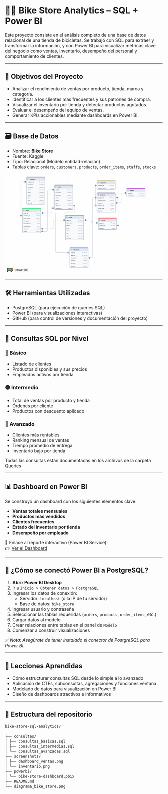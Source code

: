 # 🚴‍♂️ Bike Store Analytics – SQL + Power BI

Este proyecto consiste en el análisis completo de una base de datos relacional de una tienda de bicicletas. Se trabajó con SQL para extraer y transformar la información, y con Power BI para visualizar métricas clave del negocio como ventas, inventario, desempeño del personal y comportamiento de clientes.

---

## 🧠 Objetivos del Proyecto

- Analizar el rendimiento de ventas por producto, tienda, marca y categoría.
- Identificar a los clientes más frecuentes y sus patrones de compra.
- Visualizar el inventario por tienda y detectar productos agotados.
- Evaluar el desempeño del equipo de ventas.
- Generar KPIs accionables mediante dashboards en Power BI.

---

## 🗃️ Base de Datos

- Nombre: **Bike Store**
- Fuente: Kaggle
- Tipo: Relacional (Modelo entidad-relación)
- Tablas clave: `orders`, `customers`, `products`, `order_items`, `staffs`, `stocks`

![Diagrama Entidad-Relación](https://github.com/jcastillab/Bike-Store/blob/main/Bike%20store-db.png)

---

## 🛠️ Herramientas Utilizadas

- PostgreSQL (para ejecución de queries SQL)
- Power BI (para visualizaciones interactivas)
- GitHub (para control de versiones y documentación del proyecto)

---

## 🧩 Consultas SQL por Nivel

### 🔰 Básico
- Listado de clientes
- Productos disponibles y sus precios
- Empleados activos por tienda

### 🟡 Intermedio
- Total de ventas por producto y tienda
- Órdenes por cliente
- Productos con descuento aplicado

### 🔴 Avanzado
- Clientes más rentables
- Ranking mensual de ventas
- Tiempo promedio de entrega
- Inventario bajo por tienda

Todas las consultas están documentadas en los archivos de la carpeta Queries

---

## 📊 Dashboard en Power BI

Se construyó un dashboard con los siguientes elementos clave:

- **Ventas totales mensuales**
- **Productos más vendidos**
- **Clientes frecuentes**
- **Estado del inventario por tienda**
- **Desempeño por empleado**

📎 Enlace al reporte interactivo (Power BI Service):  
👉 [Ver el Dashboard](https://app.powerbi.com/...)

---

## 🔌 ¿Cómo se conectó Power BI a PostgreSQL?

1. **Abrir Power BI Desktop**
2. Ir a `Inicio > Obtener datos > PostgreSQL`
3. Ingresar los datos de conexión:
   - Servidor: `localhost` (o la IP de tu servidor)
   - Base de datos: `bike_store`
4. Ingresar usuario y contraseña
5. Seleccionar las tablas requeridas (`orders`, `products`, `order_items`, etc.)
6. Cargar datos al modelo
7. Crear relaciones entre tablas en el panel de `Modelo`
8. Comenzar a construir visualizaciones

✅ *Nota: Asegúrate de tener instalado el conector de PostgreSQL para Power BI.*

---

## 📌 Lecciones Aprendidas

- Cómo estructurar consultas SQL desde lo simple a lo avanzado
- Aplicación de CTEs, subconsultas, agregaciones y funciones ventana
- Modelado de datos para visualización en Power BI
- Diseño de dashboards atractivos e informativos

---

## 📁 Estructura del repositorio
```<code>
bike-store-sql-analytics/

├── consultas/
│ ├── consultas_basicas.sql
│ ├── consultas_intermedias.sql
│ └── consultas_avanzadas.sql
├── screenshots/
│ ├── dashboard_ventas.png
│ └── inventario.png
├── powerbi/
│ └── bike-store-dashboard.pbix
├── README.md
└── diagrama_bike_store.png

```
